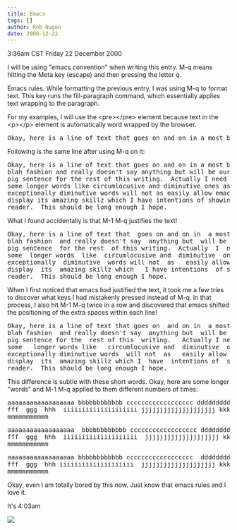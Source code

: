 ```yaml
---
title: Emacs
tags: []
author: Rob Nugen
date: 2000-12-22
---
```


<title>emacs rules</title>
<p class=date>3:36am CST Friday 22 December 2000</p>

<p>I will be using "emacs convention" when writing this entry.  M-q
means hitting the Meta key (escape) and then pressing the letter q.

<p>Emacs rules.  While formatting the previous entry, I was using M-q
to format text.  This key runs the fill-paragraph command, which
essentially applies text wrapping to the paragraph.</p>

<p>For my examples, I will use the &lt;pre>&lt;/pre> element because
text in the &lt;p>&lt;/p> element is automatically word wrapped by the
browser.</p>

<pre>Okay, here is a line of text that goes on and on in a most blah blah blah fashion and really doesn't say anything but will be our guinea pig sentence for the rest of this writing.  Actually I need to get some longer words like circumlocusive and diminutive ones as the exceptionally diminutive words will not as easily allow emacs to display its amazing skillz which I have intentions of showing the reader.  This should be long enough I hope.
</pre>

<p>Following is the same line after using M-q on it:

<pre>
Okay, here is a line of text that goes on and on in a most blah blah
blah fashion and really doesn't say anything but will be our guinea
pig sentence for the rest of this writing.  Actually I need to get
some longer words like circumlocusive and diminutive ones as the
exceptionally diminutive words will not as easily allow emacs to
display its amazing skillz which I have intentions of showing the
reader.  This should be long enough I hope.</pre>

<p>What I found accidentally is that M-1 M-q justifies the text!

<pre>
Okay, here is a line of text that  goes on and on in  a most blah blah
blah fashion  and really doesn't say  anything but  will be our guinea
pig sentence  for the rest  of this writing.  Actually  I  need to get
some  longer words  like  circumlocusive and  diminutive  ones as  the
exceptionally  diminutive  words will not  as   easily allow  emacs to
display  its  amazing skillz which   I have intentions  of showing the
reader.  This should be long enough I hope.</pre>

<p>When I first noticed that emacs had justified the text, it took me
a few tries to discover what keys I had mistakenly pressed instead of
M-q.  In that process, I also hit M-1 M-q twice in a row and
discovered that emacs shifted the positioning of the extra spaces
within each line!

<pre>
Okay, here is a line of text that goes on  and on in  a most blah blah
blah fashion  and really doesn't say  anything but  will be our guinea
pig sentence for the  rest of this  writing.   Actually I need to  get
some   longer words like   circumlocusive and  diminutive  ones as the
exceptionally diminutive words  will not  as   easily allow emacs   to
display  its  amazing skillz which I  have  intentions of  showing the
reader.  This should be long enough I hope.</pre>

<p>This difference is subtle with these short words.  Okay, here are
some longer "words" and M-1 M-q applied to them different numbers of
times:</p>

<pre>
aaaaaaaaaaaaaaaaaa bbbbbbbbbbbb cccccccccccccccccc dddddddddddddd  eee
fff  ggg  hhh  iiiiiiiiiiiiiiiiiiii jjjjjjjjjjjjjjjjjjjj kkkkkkkkk  ll
mmmmmmmmmmm</pre>

<pre>
aaaaaaaaaaaaaaaaaa  bbbbbbbbbbbb cccccccccccccccccc dddddddddddddd eee
fff  ggg  hhh  iiiiiiiiiiiiiiiiiiii  jjjjjjjjjjjjjjjjjjjj kkkkkkkkk ll
mmmmmmmmmmm</pre>

<pre>
aaaaaaaaaaaaaaaaaa bbbbbbbbbbbb cccccccccccccccccc  dddddddddddddd eee
fff  ggg  hhh iiiiiiiiiiiiiiiiiiii  jjjjjjjjjjjjjjjjjjjj kkkkkkkkk  ll
mmmmmmmmmmm</pre>

<p>Okay, even I am totally bored by this now.  Just know that emacs
rules and I love it.</p>

<p>It's 4:03am</p>

<p><img src='/images/rob/wL-ROB.gif'/></p>

